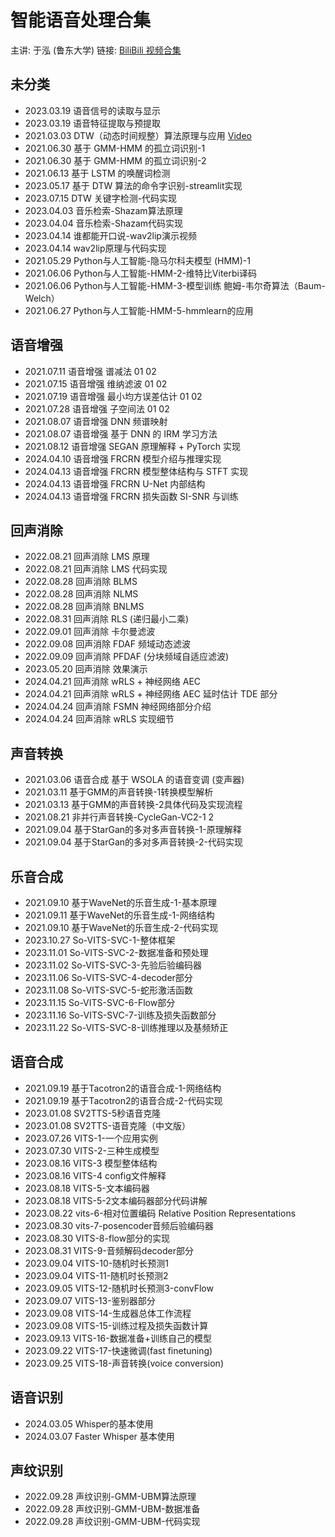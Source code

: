 # 智能语音处理合集

主讲: 于泓 (鲁东大学)
链接: [BiliBili 视频合集](https://space.bilibili.com/330866298/channel/collectiondetail?sid=651756)

## 未分类

- 2023.03.19 语音信号的读取与显示
- 2023.03.19 语音特征提取与预提取
- 2021.03.03 DTW（动态时间规整）算法原理与应用 [Video](https://www.bilibili.com/video/BV12r4y1A7mT/)
- 2021.06.30 基于 GMM-HMM 的孤立词识别-1
- 2021.06.30 基于 GMM-HMM 的孤立词识别-2
- 2021.06.13 基于 LSTM 的唤醒词检测
- 2023.05.17 基于 DTW 算法的命令字识别-streamlit实现
- 2023.07.15 DTW 关键字检测-代码实现
- 2023.04.03 音乐检索-Shazam算法原理
- 2023.04.04 音乐检索-Shazam代码实现
- 2023.04.14 谁都能开口说-wav2lip演示视频
- 2023.04.14 wav2lip原理与代码实现
- 2021.05.29 Python与人工智能-隐马尔科夫模型 (HMM)-1
- 2021.06.06 Python与人工智能-HMM-2-维特比Viterbi译码
- 2021.06.06 Python与人工智能-HMM-3-模型训练 鲍姆-韦尔奇算法（Baum-Welch）
- 2021.06.27 Python与人工智能-HMM-5-hmmlearn的应用

## 语音增强

- 2021.07.11 语音增强 谱减法 01 02
- 2021.07.15 语音增强 维纳滤波 01 02
- 2021.07.19 语音增强 最小均方误差估计 01 02
- 2021.07.28 语音增强 子空间法 01 02
- 2021.08.07 语音增强 DNN 频谱映射
- 2021.08.07 语音增强 基于 DNN 的 IRM 学习方法
- 2021.08.12 语音增强 SEGAN 原理解释 + PyTorch 实现
- 2024.04.10 语音增强 FRCRN 模型介绍与推理实现
- 2024.04.13 语音增强 FRCRN 模型整体结构与 STFT 实现
- 2024.04.13 语音增强 FRCRN U-Net 内部结构
- 2024.04.13 语音增强 FRCRN 损失函数 SI-SNR 与训练

## 回声消除

- 2022.08.21 回声消除 LMS 原理
- 2022.08.21 回声消除 LMS 代码实现
- 2022.08.28 回声消除 BLMS
- 2022.08.28 回声消除 NLMS
- 2022.08.28 回声消除 BNLMS
- 2022.08.31 回声消除 RLS (递归最小二乘)
- 2022.09.01 回声消除 卡尔曼滤波
- 2022.09.08 回声消除 FDAF 频域动态滤波
- 2022.09.09 回声消除 PFDAF (分块频域自适应滤波)
- 2023.05.20 回声消除 效果演示
- 2024.04.21 回声消除 wRLS + 神经网络 AEC
- 2024.04.21 回声消除 wRLS + 神经网络 AEC 延时估计 TDE 部分
- 2024.04.24 回声消除 FSMN 神经网络部分介绍
- 2024.04.24 回声消除 wRLS 实现细节

## 声音转换

- 2021.03.06 语音合成 基于 WSOLA 的语音变调 (变声器)
- 2021.03.11 基于GMM的声音转换-1转换模型解析
- 2021.03.13 基于GMM的声音转换-2具体代码及实现流程
- 2021.08.21 非并行声音转换-CycleGan-VC2-1 2
- 2021.09.04 基于StarGan的多对多声音转换-1-原理解释
- 2021.09.04 基于StarGan的多对多声音转换-2-代码实现

## 乐音合成

- 2021.09.10 基于WaveNet的乐音生成-1-基本原理
- 2021.09.11 基于WaveNet的乐音生成-1-网络结构
- 2021.09.10 基于WaveNet的乐音生成-2-代码实现
- 2023.10.27 So-VITS-SVC-1-整体框架
- 2023.11.01 So-VITS-SVC-2-数据准备和预处理
- 2023.11.02 So-VITS-SVC-3-先验后验编码器
- 2023.11.06 So-VITS-SVC-4-decoder部分
- 2023.11.08 So-VITS-SVC-5-蛇形激活函数
- 2023.11.15 So-VITS-SVC-6-Flow部分
- 2023.11.16 So-VITS-SVC-7-训练及损失函数部分
- 2023.11.22 So-VITS-SVC-8-训练推理以及基频矫正

## 语音合成

- 2021.09.19 基于Tacotron2的语音合成-1-网络结构
- 2021.09.19 基于Tacotron2的语音合成-2-代码实现
- 2023.01.08 SV2TTS-5秒语音克隆
- 2023.01.08 SV2TTS-语音克隆（中文版）
- 2023.07.26 VITS-1-一个应用实例
- 2023.07.30 VITS-2-三种生成模型
- 2023.08.16 VITS-3 模型整体结构
- 2023.08.16 VITS-4 config文件解释
- 2023.08.18 VITS-5-文本编码器
- 2023.08.18 VITS-5-2文本编码器部分代码讲解
- 2023.08.22 vits-6-相对位置编码 Relative Position Representations
- 2023.08.30 vits-7-posencoder音频后验编码器
- 2023.08.30 VITS-8-flow部分的实现
- 2023.08.31 VITS-9-音频解码decoder部分
- 2023.09.04 VITS-10-随机时长预测1
- 2023.09.04 VITS-11-随机时长预测2
- 2023.09.05 VITS-12-随机时长预测3-convFlow
- 2023.09.07 VITS-13-鉴别器部分
- 2023.09.08 VITS-14-生成器总体工作流程
- 2023.09.08 VITS-15-训练过程及损失函数计算
- 2023.09.13 VITS-16-数据准备+训练自己的模型
- 2023.09.22 VITS-17-快速微调(fast finetuning)
- 2023.09.25 VITS-18-声音转换(voice conversion)

## 语音识别 

- 2024.03.05 Whisper的基本使用
- 2024.03.07 Faster Whisper 基本使用

## 声纹识别

- 2022.09.28 声纹识别-GMM-UBM算法原理
- 2022.09.28 声纹识别-GMM-UBM-数据准备
- 2022.09.28 声纹识别-GMM-UBM-代码实现